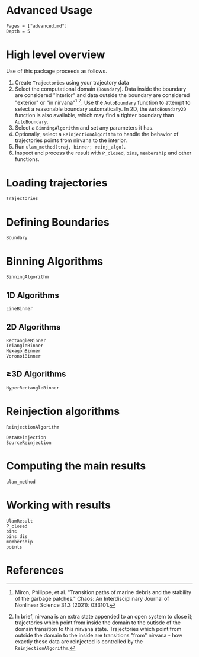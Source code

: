 # Advanced Usage

```@contents
Pages = ["advanced.md"]
Depth = 5
```

# High level overview

Use of this package proceeds as follows.

1. Create `Trajectories` using your trajectory data
2. Select the computational domain (`Boundary`). Data inside the boundary are considered "interior" and data outside the boundary are considered "exterior" or "in nirvana"[^1] [^2]. Use the `AutoBoundary` function to attempt to select a reasonable boundary automatically. In 2D, the `AutoBoundary2D` function is also available, which may find a tighter boundary than `AutoBoundary`.
3. Select a `BinningAlgorithm` and set any parameters it has.
4. Optionally, select a `ReinjectionAlgorithm` to handle the behavior of trajectories points from nirvana to the interior.
5. Run `ulam_method(traj, binner; reinj_algo)`.
6. Inspect and process the result with `P_closed`, `bins`, `membership` and other functions.

# Loading trajectories

```@docs; canonical=false
Trajectories
```

# Defining Boundaries

```@docs; canonical=false
Boundary
```

# Binning Algorithms

```@docs; canonical=false
BinningAlgorithm
```

## 1D Algorithms

```@docs; canonical=false
LineBinner
```

## 2D Algorithms

```@docs; canonical=false
RectangleBinner
TriangleBinner
HexagonBinner
VoronoiBinner
```

## ≥3D Algorithms

```@docs; canonical=false
HyperRectangleBinner
```

# Reinjection algorithms

```@docs; canonical=false
ReinjectionAlgorithm
```

```@docs; canonical=false
DataReinjection
SourceReinjection
```

# Computing the main results

```@docs; canonical=false
ulam_method
```

# Working with results

```@docs; canonical=false
UlamResult
P_closed
bins
bins_dis
membership
points
```

# References

[^1]: Miron, Philippe, et al. "Transition paths of marine debris and the stability of the garbage patches." Chaos: An Interdisciplinary Journal of Nonlinear Science 31.3 (2021): 033101.

[^2]: In brief, nirvana is an extra state appended to an open system to close it; trajectories which point from inside the domain to the outisde of the domain transition to this nirvana state. Trajectories which point from outside the domain to the inside are transitions "from" nirvana - how exactly these data are reinjected is controlled by the `ReinjectionAlgorithm`.